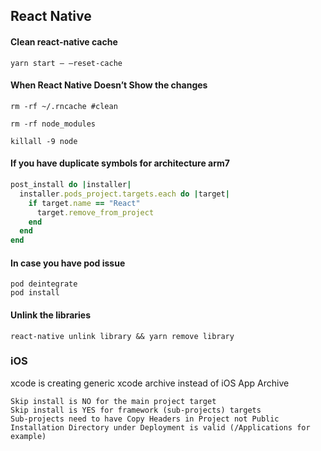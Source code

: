 ## React Native

#### Clean react-native cache

```
yarn start — —reset-cache
```

#### When React Native Doesn’t Show the changes

```
rm -rf ~/.rncache #clean

rm -rf node_modules

killall -9 node
```

#### If you have duplicate symbols for architecture arm7

```ruby
post_install do |installer|
  installer.pods_project.targets.each do |target|
    if target.name == "React"
      target.remove_from_project
    end
  end
end
```

#### In case you have pod issue

```
pod deintegrate
pod install
```

#### Unlink the libraries

```
react-native unlink library && yarn remove library
```

### iOS

xcode is creating generic xcode archive instead of iOS App Archive

```
Skip install is NO for the main project target
Skip install is YES for framework (sub-projects) targets
Sub-projects need to have Copy Headers in Project not Public
Installation Directory under Deployment is valid (/Applications for example)
```
